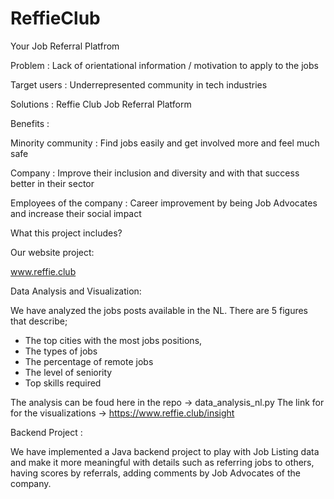 # ReffieClub
Your Job Referral Platfrom


Problem : Lack of orientational information / motivation to apply to the jobs

Target users : Underrepresented community in tech industries

Solutions : Reffie Club Job Referral Platform


Benefits :

Minority community : Find jobs easily and get involved more and feel much safe

Company : Improve their inclusion and diversity and with that success better in their sector

Employees of the company : Career improvement by being Job Advocates and increase their social impact


What this project includes? 

Our website project:

www.reffie.club


Data Analysis and Visualization:

We have analyzed the jobs posts available in the NL. There are 5 figures that describe;
 - The top cities with the most jobs positions, 
 - The types of jobs
 - The percentage of remote jobs
 - The level of seniority
 - Top skills required
 

The analysis can be foud here in the repo -> data_analysis_nl.py
The link for for the visualizations -> https://www.reffie.club/insight



Backend Project :

We have implemented a Java backend project to play with Job Listing data and make it more meaningful 
with details such as referring jobs to others, having scores by referrals, adding comments by Job Advocates of the company.


